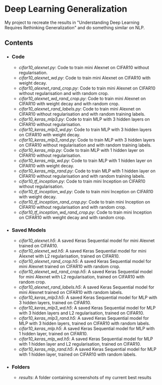 # Deep Learning Generalization
My project to recreate the results in "Understanding Deep Learning Requires Rethinking Generalization" and do something similar on NLP.

## Contents
* ###  Code
  * *cifar10_alexnet.py*: Code to train mini Alexnet on CIFAR10 without regularisation.
  * *cifar10_alexnet_wd.py*: Code to train mini Alexnet on CIFAR10 with weight decay.
  * *cifar10_alexnet_rand_crop.py*: Code to train mini Alexnet on CIFAR10 without regularisation and with random crop.
  * *cifar10_alexnet_wd_rand_crop.py*: Code to train mini Alexnet on CIFAR10 with weight decay and with random crop.
  * *cifar10_alexnet_rand_labels.py*: Code to train mini Alexnet on CIFAR10 without regularisation and with random training labels.
  * *cifar10_keras_mlp3.py*: Code to train MLP with 3 hidden layers on CIFAR10 without regularisation.
  * *cifar10_keras_mlp3_wd.py*: Code to train MLP with 3 hidden layers on CIFAR10 with weight decay.
  * *cifar10_keras_mlp3_rand.py*: Code to train MLP with 3 hidden layers on CIFAR10 without regularisation and with random training labels.
  * *cifar10_keras_mlp.py*: Code to train MLP with 1 hidden layer on CIFAR10 without regularisation.
  * *cifar10_keras_mlp_wd.py*: Code to train MLP with 1 hidden layer on CIFAR10 with weight decay.
  * *cifar10_keras_mlp_rand.py*: Code to train MLP with 1 hidden layer on CIFAR10 without regularisation and with random training labels.
  * *cifar10_tf_inception.py*: Code to train mini Inception on CIFAR10 without regularisation.
  * *cifar10_tf_inception_wd.py*: Code to train mini Inception on CIFAR10 with weight decay.
  * *cifar10_tf_inception_rand_crop.py*: Code to train mini Inception on CIFAR10 without regularisation and with random crop.
  * *cifar10_tf_inception_wd_rand_crop.py*: Code to train mini Inception on CIFAR10 with weight decay and with random crop.

* ### Saved Models
  * *cifar10_alexnet.h5*: A saved Keras Sequential model for mini Alexnet trained on CIFAR10.
  * *cifar10_alexnet_wd.h5*: A saved Keras Sequential model for mini Alexnet with L2 regularisation, trained on CIFAR10.
  * *cifar10_alexnet_rand_crop.h5*: A saved Keras Sequential model for mini Alexnet trained on CIFAR10 with random crop.
  * *cifar10_alexnet_wd_rand_crop.h5*: A saved Keras Sequential model for mini Alexnet with L2 regularisation, trained on CIFAR10 with random crop.
  * *cifar10_alexnet_rand_labels.h5*: A saved Keras Sequential model for mini Alexnet trained on CIFAR10 with random labels.
  * *cifar10_keras_mlp3.h5*: A saved Keras Sequential model for MLP with 3 hidden layers, trained on CIFAR10.
  * *cifar10_keras_mlp3_wd.h5*: A saved Keras Sequential model for MLP with 3 hidden layers and L2 regularisation, trained on CIFAR10.
  * *cifar10_keras_mlp3_rand.h5*: A saved Keras Sequential model for MLP with 3 hidden layers, trained on CIFAR10 with random labels.
  * *cifar10_keras_mlp.h5*: A saved Keras Sequential model for MLP with 1 hidden layer, trained on CIFAR10.
  * *cifar10_keras_mlp_wd.h5*: A saved Keras Sequential model for MLP with 1 hidden layer and L2 regularisation, trained on CIFAR10.
  * *cifar10_keras_mlp_rand.h5*: A saved Keras Sequential model for MLP with 1 hidden layer, trained on CIFAR10 with random labels.

* ### Folders
  * *results*: A folder containing screenshots of my current best results
